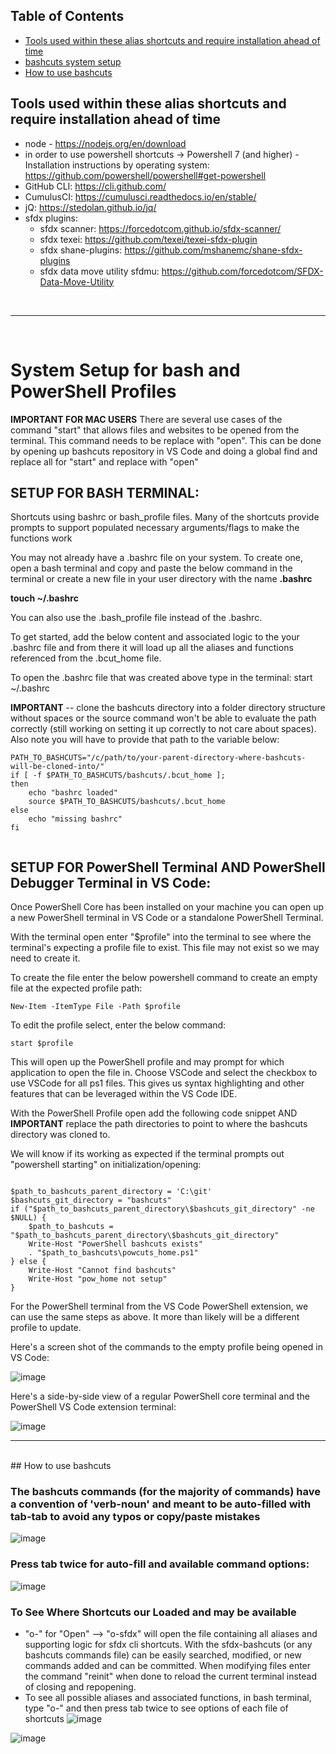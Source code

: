 ## Table of Contents

* [Tools used within these alias shortcuts and require installation ahead of time](#tools-used)
* [bashcuts system setup](#system-setup)
* [How to use bashcuts](#how-to)

## <a name="tools-used"></a>Tools used within these alias shortcuts and require installation ahead of time

- node - https://nodejs.org/en/download
- in order to use powershell shortcuts -> Powershell 7 (and higher) - Installation instructions by operating system: https://github.com/powershell/powershell#get-powershell
- GitHub CLI: https://cli.github.com/
- CumulusCI: https://cumulusci.readthedocs.io/en/stable/
- jQ: https://stedolan.github.io/jq/
- sfdx plugins:
  - sfdx scanner: https://forcedotcom.github.io/sfdx-scanner/
  - sfdx texei: https://github.com/texei/texei-sfdx-plugin
  - sfdx shane-plugins: https://github.com/mshanemc/shane-sfdx-plugins
  - sfdx data move utility sfdmu: https://github.com/forcedotcom/SFDX-Data-Move-Utility
 
<br>

***

<br>

# <a name="system-setup"></a> System Setup for bash and PowerShell Profiles

**IMPORTANT FOR MAC USERS** There are several use cases of the command "start" that allows files and websites to be opened from the terminal. This command needs to be replace with "open". This can be done by opening up bashcuts repository in VS Code and doing a global find and replace all for "start" and replace with "open"

## SETUP FOR BASH TERMINAL:

Shortcuts using bashrc or bash_profile files. Many of the shortcuts provide prompts to support populated necessary arguments/flags to make the functions work

You may not already have a .bashrc file on your system. To create one, open a bash terminal and copy and paste the below command in the terminal or create a new file in your user directory with the name **.bashrc**

**touch ~/.bashrc**

You can also use the .bash_profile file instead of the .bashrc.

To get started, add the below content and associated logic to the your .bashrc file and from there it will load up all the aliases and functions referenced from the .bcut_home file.

To open the .bashrc file that was created above type in the terminal: start ~/.bashrc

**IMPORTANT** -- clone the bashcuts directory into a folder directory structure without spaces or the source command won't be able to evaluate the path correctly (still working on setting it up correctly to not care about spaces). Also note you will have to provide that path to the variable below:

```
PATH_TO_BASHCUTS="/c/path/to/your-parent-directory-where-bashcuts-will-be-cloned-into/"  
if [ -f $PATH_TO_BASHCUTS/bashcuts/.bcut_home ]; 
then 
    echo "bashrc loaded"
    source $PATH_TO_BASHCUTS/bashcuts/.bcut_home
else
    echo "missing bashrc"
fi
	
```

## SETUP FOR PowerShell Terminal AND PowerShell Debugger Terminal in VS Code:

Once PowerShell Core has been installed on your machine you can open up a new PowerShell terminal in VS Code or a standalone PowerShell Terminal.

With the terminal open enter "$profile" into the terminal to see where the terminal's expecting a profile file to exist. This file may not exist so we may need to create it. 

To create the file enter the below powershell command to create an empty file at the expected profile path:

```
New-Item -ItemType File -Path $profile

```

To edit the profile select, enter the below command:

```
start $profile
```

This will open up the PowerShell profile and may prompt for which application to open the file in. Choose VSCode and select the checkbox to use VSCode for all ps1 files. This gives us syntax highlighting and other features that can be leveraged within the VS Code IDE.

With the PowerShell Profile open add the following code snippet AND **IMPORTANT** replace the path directories to point to where the bashcuts directory was cloned to.

We will know if its working as expected if the terminal prompts out "powershell starting" on initialization/opening:

```

$path_to_bashcuts_parent_directory = 'C:\git'
$bashcuts_git_directory = "bashcuts"
if ("$path_to_bashcuts_parent_directory\$bashcuts_git_directory" -ne $NULL) {
    $path_to_bashcuts = "$path_to_bashcuts_parent_directory\$bashcuts_git_directory"
    Write-Host "PowerShell bashcuts exists"
	. "$path_to_bashcuts\powcuts_home.ps1"
} else {
	Write-Host "Cannot find bashcuts"
    Write-Host "pow_home not setup"
}

```

For the PowerShell terminal from the VS Code PowerShell extension, we can use the same steps as above. It more than likely will be a different profile to update.

Here's a screen shot of the commands to the empty profile being opened in VS Code:

![image](https://github.com/jdschleicher/bashcuts/assets/3968818/c76f2eb0-6091-496a-bfe5-d1dafe557b27)

Here's a side-by-side view of a regular PowerShell core terminal and the PowerShell VS Code extension terminal:

![image](https://github.com/jdschleicher/bashcuts/assets/3968818/f52313f0-a877-4971-828a-954fead5c25d)

***
<br>
## <a name="how-to"></a>How to use bashcuts

### The bashcuts commands (for the majority of commands) have a convention of 'verb-noun' and meant to be auto-filled with tab-tab to avoid any typos or copy/paste mistakes
![image](https://github.com/jdschleicher/bashcuts/assets/3968818/6eeb578a-e6f1-4e3e-89f2-efd4e09872dc)


### Press tab twice for auto-fill and available command options:
![image](https://github.com/jdschleicher/bashcuts/assets/3968818/3e4b7f16-831e-4134-a5a5-3998f5e6032e)


### To See Where Shortcuts our Loaded and may be available
- "o-" for "Open" --> "o-sfdx" will open the file containing all aliases and supporting logic for sfdx cli shortcuts. With the sfdx-bashcuts (or any bashcuts commands file) can be easily searched, modified, or new commands added and can be committed. When modifying files enter the command "reinit" when done to reload the current terminal instead of closing and repopening.
- To see all possible aliases and associated functions, in bash terminal, type "o-" and then press tab twice to see options of each file of shortcuts
![image](https://github.com/jdschleicher/bashcuts/assets/3968818/cc4af98b-2e74-4d30-b64e-1637c7fd0823)

![image](https://github.com/jdschleicher/bashcuts/assets/3968818/87f2fefe-f81f-42a8-b6fc-100e2292703b)

